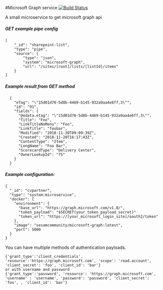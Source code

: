 #Microsoft Graph service
[![Build Status](https://travis-ci.org/sesam-community/microsoft-graph.svg?branch=master)](https://travis-ci.org/sesam-community/microsoft-graph)

A small microservice to get microsoft graph api

##### GET example pipe config
```
[
    "_id": "sharepoint-list",
    "type": "pipe",
    "source": {
        "type": "json",
        "system": "microsoft-graph",
        "url": "/sites/[root]/lists/[listId]/items"
    }
]
```


##### Example result from GET method
```
  {
    "eTag": "\"15d01d76-5d8b-4469-b145-932a9aa4e6ff,3\"",
    "id": "91",
    "fields": {
      "@odata.etag": "\"15d01d76-5d8b-4469-b145-932a9aa4e6ff,3\"",
      "Title": "Foo",
      "LinkTitleNoMenu": "Foo",
      "LinkTitle": "foobar",
      "Modified": "2018-11-30T09:09:39Z",
      "Created": "2018-11-20T16:17:43Z",
      "ContentType": "Item",
      "LongName": "Foo Bar",
      "ScorecardType": "Delivery Center",
      "OwnerLookupId": "75"
    }
  }
```


##### Example configuration:

```
{
  "_id": "cvpartner",
  "type": "system:microservice",
  "docker": {
    "environment": {
      "base_url": "https://graph.microsoft.com/v1.0/",
      "token_payload": "$SECRET(your_token_payload_secret)"
      "token_url": "https://[your_microsoft_login_site]/oauth2/token"  
    },
    "image": "sesamcommunity/microsoft-graph:latest",
    "port": 5000
  }
}
```

You can have multiple methods of authentication payloads.
```
{'grant_type':'client_credentials', 'resource':'https://graph.microsoft.com', 'scope': 'read.account', 'client_secret': 'foo', 'client_id': 'bar'}
or with username and password
{'grant_type':'password', 'resource': 'https://graph.microsoft.com', 'username' : 'username', 'password': 'password', 'client_secret': 'foo', , 'client_id': 'bar'}
```

